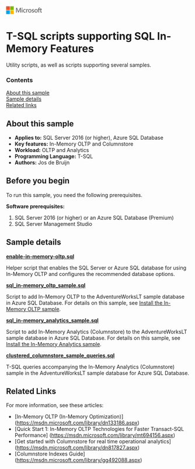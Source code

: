 ![](./media/solutions-microsoft-logo-small.png)
# T-SQL scripts supporting SQL In-Memory Features

Utility scripts, as well as scripts supporting several samples.


### Contents

[About this sample](#about-this-sample)<br/>
[Sample details](#sample-details)<br/>
[Related links](#related-links)<br/>


<a name=about-this-sample></a>

## About this sample

- **Applies to:** SQL Server 2016 (or higher), Azure SQL Database
- **Key features:** In-Memory OLTP and Columnstore
- **Workload:** OLTP and Analytics
- **Programming Language:** T-SQL
- **Authors:** Jos de Bruijn

<a name=before-you-begin></a>

## Before you begin

To run this sample, you need the following prerequisites.

**Software prerequisites:**

1. SQL Server 2016 (or higher) or an Azure SQL Database (Premium)
2. SQL Server Management Studio

## Sample details

**[enable-in-memory-oltp.sql](enable-in-memory-oltp.sql)**

Helper script that enables the SQL Server or Azure SQL database for using In-Memory OLTP and configures the recommended database options.

**[sql_in-memory_oltp_sample.sql](sql_in-memory_oltp_sample.sql)**

Script to add In-Memory OLTP to the AdventureWorksLT sample database in Azure SQL Database. For details on this sample, see [Install the In-Memory OLTP sample](https://azure.microsoft.com/documentation/articles/sql-database-in-memory/#a-install-the-in-memory-oltp-sample).

**[sql_in-memory_analytics_sample.sql](sql_in-memory_analytics_sample.sql)**

Script to add In-Memory Analytics (Columnstore) to the AdventureWorksLT sample database in Azure SQL Database. For details on this sample, see [Install the In-Memory Analytics sample](https://azure.microsoft.com/en-us/documentation/articles/sql-database-in-memory/#b-install-the-in-memory-analytics-sample).

**[clustered_columnstore_sample_queries.sql](clustered_columnstore_sample_queries.sql)**

T-SQL queries accompanying the In-Memory Analytics (Columnstore) sample in the AdventureWorksLT sample database for Azure SQL Database. 

<a name=related-links></a>

## Related Links

For more information, see these articles:
- [In-Memory OLTP (In-Memory Optimization)] (https://msdn.microsoft.com/library/dn133186.aspx)
- [Quick Start 1: In-Memory OLTP Technologies for Faster Transact-SQL Performance] (https://msdn.microsoft.com/library/mt694156.aspx)
- [Get started with Columnstore for real time operational analytics] (https://msdn.microsoft.com/library/dn817827.aspx)
- [Columnstore Indexes Guide] (https://msdn.microsoft.com/library/gg492088.aspx)